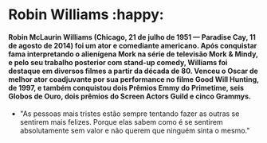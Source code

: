 # Robin Williams :happy:

#### Robin McLaurin Williams (Chicago, 21 de julho de 1951 — Paradise Cay, 11 de agosto de 2014) foi um ator e comediante americano. Após conquistar fama interpretando o alienígena Mork na série de televisão Mork & Mindy, e pelo seu trabalho posterior com stand-up comedy, Williams foi destaque em diversos filmes a partir da década de 80. Venceu o Oscar de melhor ator coadjuvante por sua performance no filme Good Will Hunting, de 1997, e também conquistou dois Prêmios Emmy do Primetime, seis Globos de Ouro, dois prêmios do Screen Actors Guild e cinco Grammys.

- "As pessoas mais tristes estão sempre tentando fazer as outras se sentirem mais felizes. Porque elas sabem como é se sentirem absolutamente sem valor e não querem que ninguém sinta o mesmo."






